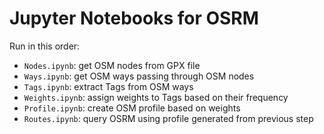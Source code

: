 # Jupyter Notebooks for OSRM

Run in this order:

- `Nodes.ipynb`: get OSM nodes from GPX file
- `Ways.ipynb`: get OSM ways passing through OSM nodes
- `Tags.ipynb`: extract Tags from OSM ways
- `Weights.ipynb`: assign weights to Tags based on their frequency
- `Profile.ipynb`: create OSM profile based on weights
- `Routes.ipynb`: query OSRM using profile generated from previous step